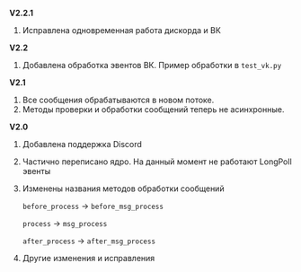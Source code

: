 **V2.2.1**

1. Исправлена одновременная работа дискорда и ВК

**V2.2**

1. Добавлена обработка эвентов ВК. Пример обработки в `test_vk.py`

**V2.1**

1. Все сообщения обрабатываются в новом потоке.
2. Методы проверки и обработки сообщений теперь не асинхронные.

**V2.0**

1. Добавлена поддержка Discord
2. Частично переписано ядро. На данный момент не работают LongPoll эвенты
3. Изменены названия методов обработки сообщений

    `before_process` -> `before_msg_process`
    
    `process` -> `msg_process`
    
    `after_process` -> `after_msg_process`
   
4. Другие изменения и исправления